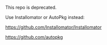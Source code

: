 This repo is deprecated.

Use Installomator or AutoPkg instead:

https://github.com/Installomator/Installomator

https://github.com/autopkg
